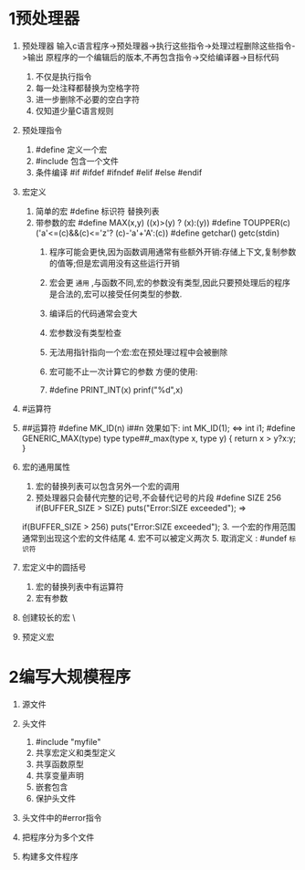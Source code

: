 <!--
 * @Author: your name
 * @Date: 2021-08-25 10:05:42
 * @LastEditTime: 2021-08-25 14:30:04
 * @LastEditors: Please set LastEditors
 * @Description: In User Settings Edit
 * @FilePath: \C_Multiple\excercise\chapter9 Preprocessor\article.md
-->
# 1预处理器

1. 预处理器
    输入c语言程序->预处理器->执行这些指令->处理过程删除这些指令->输出 原程序的一个编辑后的版本,不再包含指令->交给编译器->目标代码
    1. 不仅是执行指令
    2. 每一处注释都替换为空格字符
    3. 进一步删除不必要的空白字符
    4. 仅知道少量C语言规则

2. 预处理指令
    1. #define 定义一个宏
    2. #include 包含一个文件
    3. 条件编译 #if #ifdef #ifndef #elif #else #endif

3. 宏定义
    1. 简单的宏
        #define 标识符 替换列表
    2. 带参数的宏
        #define MAX(x,y) ((x)>(y) ? (x):(y))
        #define TOUPPER(c) ('a'<=(c)&&(c)<='z'? (c)-'a'+'A':(c))
        #define getchar() getc(stdin)
        1. 程序可能会更快,因为函数调用通常有些额外开销:存储上下文,复制参数的值等;但是宏调用没有这些运行开销
        2. 宏会更 `通用` ,与函数不同,宏的参数没有类型,因此只要预处理后的程序是合法的,宏可以接受任何类型的参数.
        
        3. 编译后的代码通常会变大
        4. 宏参数没有类型检查
        5. 无法用指针指向一个宏:宏在预处理过程中会被删除
        6. 宏可能不止一次计算它的参数
        方便的使用:
        1. #define PRINT_INT(x) prinf("%d",x)

4. #运算符
5. ##运算符
    #define MK_ID(n) i##n
    效果如下: int MK_ID(1); <=> int i1;
    #define GENERIC_MAX(type)
    type type##_max(type x, type y)
    {
        return x > y?x:y;
    }

6. 宏的通用属性
    1. 宏的替换列表可以包含另外一个宏的调用
    2. 预处理器只会替代完整的记号,不会替代记号的片段
    #define SIZE 256
    if(BUFFER_SIZE > SIZE)
        puts("Error:SIZE exceeded");
    =>

    if(BUFFER_SIZE > 256)
        puts("Error:SIZE exceeded");
    3. 一个宏的作用范围通常到出现这个宏的文件结尾
    4. 宏不可以被定义两次
    5. 取消定义 : #undef `标识符`

7. 宏定义中的圆括号
    1. 宏的替换列表中有运算符
    2. 宏有参数

8. 创建较长的宏
    \

9. 预定义宏


# 2编写大规模程序
1. 源文件
2. 头文件
    1. #include "myfile" 
    2. 共享宏定义和类型定义
    3. 共享函数原型
    4. 共享变量声明
    5. 嵌套包含
    6. 保护头文件

3. 头文件中的#error指令

4. 把程序分为多个文件
5. 构建多文件程序

